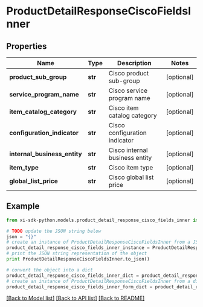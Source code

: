 # ProductDetailResponseCiscoFieldsInner


## Properties

Name | Type | Description | Notes
------------ | ------------- | ------------- | -------------
**product_sub_group** | **str** | Cisco product sub-group | [optional] 
**service_program_name** | **str** | Cisco service program name | [optional] 
**item_catalog_category** | **str** | Cisco item catalog category | [optional] 
**configuration_indicator** | **str** | Cisco configuration indicator | [optional] 
**internal_business_entity** | **str** | Cisco internal business entity | [optional] 
**item_type** | **str** | Cisco item type | [optional] 
**global_list_price** | **str** | Cisco global list price | [optional] 

## Example

```python
from xi-sdk-python.models.product_detail_response_cisco_fields_inner import ProductDetailResponseCiscoFieldsInner

# TODO update the JSON string below
json = "{}"
# create an instance of ProductDetailResponseCiscoFieldsInner from a JSON string
product_detail_response_cisco_fields_inner_instance = ProductDetailResponseCiscoFieldsInner.from_json(json)
# print the JSON string representation of the object
print ProductDetailResponseCiscoFieldsInner.to_json()

# convert the object into a dict
product_detail_response_cisco_fields_inner_dict = product_detail_response_cisco_fields_inner_instance.to_dict()
# create an instance of ProductDetailResponseCiscoFieldsInner from a dict
product_detail_response_cisco_fields_inner_form_dict = product_detail_response_cisco_fields_inner.from_dict(product_detail_response_cisco_fields_inner_dict)
```
[[Back to Model list]](../README.md#documentation-for-models) [[Back to API list]](../README.md#documentation-for-api-endpoints) [[Back to README]](../README.md)


